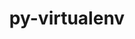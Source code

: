 ---
title: "py-virtualenv"
layout: cache
categories: [package, develop-2023-09-10]
meta: {"versions": ["20.22.0"], "compilers": ["gcc@=11.1.0"], "oss": ["ubuntu20.04"], "platforms": ["linux"], "targets": ["ppc64le", "x86_64_v3"], "stacks": ["data-vis-sdk", "e4s", "e4s-power", "root"], "num_specs": 6, "num_specs_by_stack": {"e4s-power": 2, "root": 6, "e4s": 3, "data-vis-sdk": 1}}
spec_details: [{"hash": "kebj4nwq23u4qhvq65zvfwgibbqizxho", "compiler": "gcc@=11.1.0", "versions": ["20.22.0"], "os": "ubuntu20.04", "platform": "linux", "target": "ppc64le", "variants": ["build_system=python_pip"], "stacks": ["e4s-power", "root"], "size": "-", "tarball": "https://binaries.spack.io/releases/develop-2023-09-10/build_cache/linux-ubuntu20.04-ppc64le/gcc-11.1.0/py-virtualenv-20.22.0/linux-ubuntu20.04-ppc64le-gcc-11.1.0-py-virtualenv-20.22.0-kebj4nwq23u4qhvq65zvfwgibbqizxho.spack"}, {"hash": "45pj3lhtx7hxa7hdffe4urm3yrvcqdzr", "compiler": "gcc@=11.1.0", "versions": ["20.22.0"], "os": "ubuntu20.04", "platform": "linux", "target": "ppc64le", "variants": ["build_system=python_pip"], "stacks": ["e4s-power", "root"], "size": "-", "tarball": "https://binaries.spack.io/releases/develop-2023-09-10/build_cache/linux-ubuntu20.04-ppc64le/gcc-11.1.0/py-virtualenv-20.22.0/linux-ubuntu20.04-ppc64le-gcc-11.1.0-py-virtualenv-20.22.0-45pj3lhtx7hxa7hdffe4urm3yrvcqdzr.spack"}, {"hash": "mphrsyifyfr363mzc62yd5cht2wn3xyg", "compiler": "gcc@=11.1.0", "versions": ["20.22.0"], "os": "ubuntu20.04", "platform": "linux", "target": "x86_64_v3", "variants": ["build_system=python_pip"], "stacks": ["e4s", "root"], "size": "-", "tarball": "https://binaries.spack.io/releases/develop-2023-09-10/build_cache/linux-ubuntu20.04-x86_64_v3/gcc-11.1.0/py-virtualenv-20.22.0/linux-ubuntu20.04-x86_64_v3-gcc-11.1.0-py-virtualenv-20.22.0-mphrsyifyfr363mzc62yd5cht2wn3xyg.spack"}, {"hash": "til6wlrvs7b5gn3op2qjmnqj74ofztcf", "compiler": "gcc@=11.1.0", "versions": ["20.22.0"], "os": "ubuntu20.04", "platform": "linux", "target": "x86_64_v3", "variants": ["build_system=python_pip"], "stacks": ["data-vis-sdk", "root"], "size": "-", "tarball": "https://binaries.spack.io/releases/develop-2023-09-10/build_cache/linux-ubuntu20.04-x86_64_v3/gcc-11.1.0/py-virtualenv-20.22.0/linux-ubuntu20.04-x86_64_v3-gcc-11.1.0-py-virtualenv-20.22.0-til6wlrvs7b5gn3op2qjmnqj74ofztcf.spack"}, {"hash": "jot3th724ny3hqwzm2pttyuesf6o5tou", "compiler": "gcc@=11.1.0", "versions": ["20.22.0"], "os": "ubuntu20.04", "platform": "linux", "target": "x86_64_v3", "variants": ["build_system=python_pip"], "stacks": ["e4s", "root"], "size": "-", "tarball": "https://binaries.spack.io/releases/develop-2023-09-10/build_cache/linux-ubuntu20.04-x86_64_v3/gcc-11.1.0/py-virtualenv-20.22.0/linux-ubuntu20.04-x86_64_v3-gcc-11.1.0-py-virtualenv-20.22.0-jot3th724ny3hqwzm2pttyuesf6o5tou.spack"}, {"hash": "imlx73ps6tafxsvfaxh2voanluy6bw6m", "compiler": "gcc@=11.1.0", "versions": ["20.22.0"], "os": "ubuntu20.04", "platform": "linux", "target": "x86_64_v3", "variants": ["build_system=python_pip"], "stacks": ["e4s", "root"], "size": "-", "tarball": "https://binaries.spack.io/releases/develop-2023-09-10/build_cache/linux-ubuntu20.04-x86_64_v3/gcc-11.1.0/py-virtualenv-20.22.0/linux-ubuntu20.04-x86_64_v3-gcc-11.1.0-py-virtualenv-20.22.0-imlx73ps6tafxsvfaxh2voanluy6bw6m.spack"}]
---